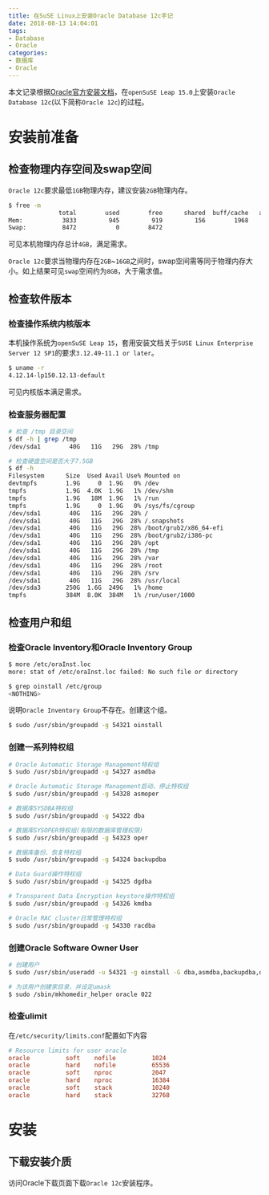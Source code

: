 ```yaml
---
title: 在SuSE Linux上安装Oracle Database 12c手记
date: 2018-08-13 14:04:01
tags:
- Database
- Oracle
categories: 
- 数据库
- Oracle
---
```

本文记录根据[Oracle官方安装文档](https://docs.oracle.com/en/database/oracle/oracle-database/12.2/ladbi/index.html)，在`openSuSE Leap 15.0`上安装`Oracle Database 12c`(以下简称`Oracle 12c`)的过程。

<!-- more -->

# 安装前准备

## 检查物理内存空间及swap空间

`Oracle 12c`要求最低`1GB`物理内存，建议安装`2GB`物理内存。

```bash
$ free -m
              total        used        free      shared  buff/cache   available
Mem:           3833         945         919         156        1968        2449
Swap:          8472           0        8472
```

可见本机物理内存总计`4GB`，满足需求。

`Oracle 12c`要求当物理内存在`2GB`~`16GB`之间时，swap空间需等同于物理内存大小。如上结果可见`swap`空间约为`8GB`，大于需求值。

## 检查软件版本

### 检查操作系统内核版本

本机操作系统为`openSuSE Leap 15`，套用安装文档关于`SUSE Linux Enterprise Server 12 SP1`的要求`3.12.49-11.1 or later`。

```bash
$ uname -r
4.12.14-lp150.12.13-default
```

可见内核版本满足需求。

### 检查服务器配置

```bash
# 检查 /tmp 目录空间
$ df -h | grep /tmp
/dev/sda1        40G   11G   29G  28% /tmp

# 检查硬盘空间是否大于7.5GB
$ df -h
Filesystem      Size  Used Avail Use% Mounted on
devtmpfs        1.9G     0  1.9G   0% /dev
tmpfs           1.9G  4.0K  1.9G   1% /dev/shm
tmpfs           1.9G   18M  1.9G   1% /run
tmpfs           1.9G     0  1.9G   0% /sys/fs/cgroup
/dev/sda1        40G   11G   29G  28% /
/dev/sda1        40G   11G   29G  28% /.snapshots
/dev/sda1        40G   11G   29G  28% /boot/grub2/x86_64-efi
/dev/sda1        40G   11G   29G  28% /boot/grub2/i386-pc
/dev/sda1        40G   11G   29G  28% /opt
/dev/sda1        40G   11G   29G  28% /tmp
/dev/sda1        40G   11G   29G  28% /var
/dev/sda1        40G   11G   29G  28% /root
/dev/sda1        40G   11G   29G  28% /srv
/dev/sda1        40G   11G   29G  28% /usr/local
/dev/sda3       250G  1.6G  249G   1% /home
tmpfs           384M  8.0K  384M   1% /run/user/1000
```

## 检查用户和组

### 检查Oracle Inventory和Oracle Inventory Group

```bash
$ more /etc/oraInst.loc
more: stat of /etc/oraInst.loc failed: No such file or directory

$ grep oinstall /etc/group
<NOTHING>
```

说明`Oracle Inventory Group`不存在。创建这个组。

```bash
$ sudo /usr/sbin/groupadd -g 54321 oinstall
```

### 创建一系列特权组

```bash
# Oracle Automatic Storage Management特权组
$ sudo /usr/sbin/groupadd -g 54327 asmdba

# Oracle Automatic Storage Management启动、停止特权组
$ sudo /usr/sbin/groupadd -g 54328 asmoper

# 数据库SYSDBA特权组
$ sudo /usr/sbin/groupadd -g 54322 dba

# 数据库SYSOPER特权组(有限的数据库管理权限)
$ sudo /usr/sbin/groupadd -g 54323 oper

# 数据库备份、恢复特权组
$ sudo /usr/sbin/groupadd -g 54324 backupdba

# Data Guard操作特权组
$ sudo /usr/sbin/groupadd -g 54325 dgdba

# Transparent Data Encryption keystore操作特权组
$ sudo /usr/sbin/groupadd -g 54326 kmdba

# Oracle RAC cluster日常管理特权组
$ sudo /usr/sbin/groupadd -g 54330 racdba
```

### 创建Oracle Software Owner User

```bash
# 创建用户
$ sudo /usr/sbin/useradd -u 54321 -g oinstall -G dba,asmdba,backupdba,dgdba,kmdba,racdba oracle

# 为该用户创建家目录，并设定umask
$ sudo /sbin/mkhomedir_helper oracle 022
```

### 检查ulimit

在`/etc/security/limits.conf`配置如下内容

```conf
# Resource limits for user oracle
oracle          soft    nofile          1024
oracle          hard    nofile          65536
oracle          soft    nproc           2047
oracle          hard    nproc           16384
oracle          soft    stack           10240
oracle          hard    stack           32768
```

# 安装

## 下载安装介质

访问Oracle下载页面下载`Oracle 12c`安装程序。



